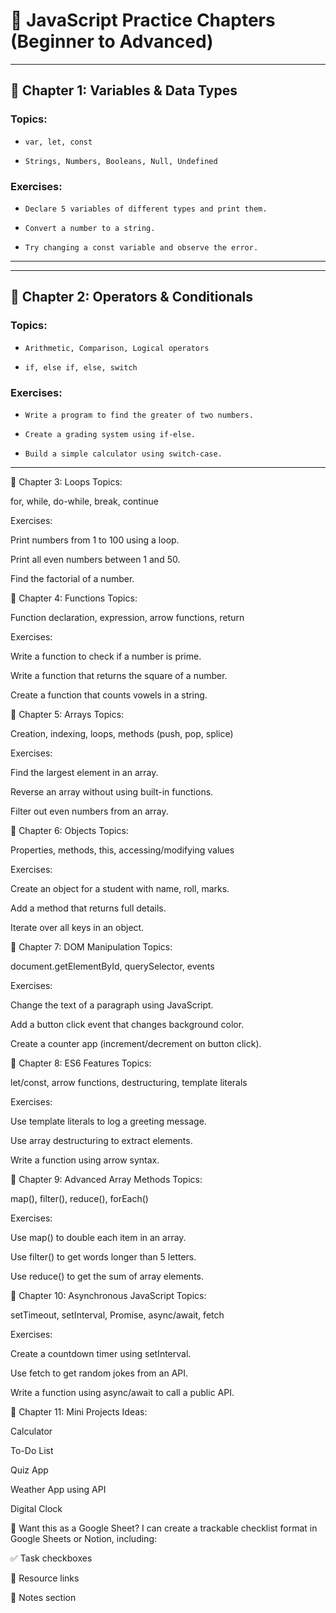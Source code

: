 # 📘 JavaScript Practice Chapters (Beginner to Advanced)
---
## 🔹 Chapter 1: Variables & Data Types
### Topics:
- `var, let, const`

- `Strings, Numbers, Booleans, Null, Undefined`

### Exercises:

- `Declare 5 variables of different types and print them.`

- `Convert a number to a string.`

- `Try changing a const variable and observe the error.`
---
---
## 🔹 Chapter 2: Operators & Conditionals
### Topics:

- `Arithmetic, Comparison, Logical operators`

- `if, else if, else, switch`

### Exercises:

- `Write a program to find the greater of two numbers.`

- `Create a grading system using if-else.`

- `Build a simple calculator using switch-case.`
---
🔹 Chapter 3: Loops
Topics:

for, while, do-while, break, continue

Exercises:

Print numbers from 1 to 100 using a loop.

Print all even numbers between 1 and 50.

Find the factorial of a number.

🔹 Chapter 4: Functions
Topics:

Function declaration, expression, arrow functions, return

Exercises:

Write a function to check if a number is prime.

Write a function that returns the square of a number.

Create a function that counts vowels in a string.

🔹 Chapter 5: Arrays
Topics:

Creation, indexing, loops, methods (push, pop, splice)

Exercises:

Find the largest element in an array.

Reverse an array without using built-in functions.

Filter out even numbers from an array.

🔹 Chapter 6: Objects
Topics:

Properties, methods, this, accessing/modifying values

Exercises:

Create an object for a student with name, roll, marks.

Add a method that returns full details.

Iterate over all keys in an object.

🔹 Chapter 7: DOM Manipulation
Topics:

document.getElementById, querySelector, events

Exercises:

Change the text of a paragraph using JavaScript.

Add a button click event that changes background color.

Create a counter app (increment/decrement on button click).

🔹 Chapter 8: ES6 Features
Topics:

let/const, arrow functions, destructuring, template literals

Exercises:

Use template literals to log a greeting message.

Use array destructuring to extract elements.

Write a function using arrow syntax.

🔹 Chapter 9: Advanced Array Methods
Topics:

map(), filter(), reduce(), forEach()

Exercises:

Use map() to double each item in an array.

Use filter() to get words longer than 5 letters.

Use reduce() to get the sum of array elements.

🔹 Chapter 10: Asynchronous JavaScript
Topics:

setTimeout, setInterval, Promise, async/await, fetch

Exercises:

Create a countdown timer using setInterval.

Use fetch to get random jokes from an API.

Write a function using async/await to call a public API.

🔹 Chapter 11: Mini Projects
Ideas:

Calculator

To-Do List

Quiz App

Weather App using API

Digital Clock

🧾 Want this as a Google Sheet?
I can create a trackable checklist format in Google Sheets or Notion, including:

✅ Task checkboxes

🔗 Resource links

📝 Notes section